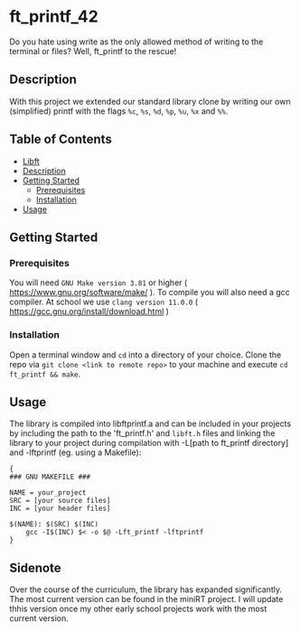 # ft_printf_42

Do you hate using write as the only allowed method of writing to the terminal or files? Well, ft_printf to the rescue!

## Description

With this project we extended our standard library clone by writing our own (simplified) printf with the flags `%c`, `%s`, `%d`, `%p`, `%u`, `%x` and `%%`.

## Table of Contents

- [Libft](#project-title)
- [Description](#description)
- [Getting Started](#getting-started)
  - [Prerequisites](#prerequisites)
  - [Installation](#installation)
- [Usage](#usage)

## Getting Started

### Prerequisites

You will need `GNU Make version 3.81` or higher ( https://www.gnu.org/software/make/ ).
To compile you will also need a gcc compiler. At school we use `clang version 11.0.0`
( https://gcc.gnu.org/install/download.html )

### Installation

Open a terminal window and `cd` into a directory of your choice. Clone the repo via `git clone <link to remote repo>` 
to your machine and execute `cd ft_printf && make`.
  
## Usage
  
The library is compiled into libftprintf.a and can be included in your projects by including the path to the 'ft_printf.h' and `libft.h`
files and linking the library to your project during compilation with -L[path to ft_printf directory] and -lftprintf (eg. using a Makefile):

```
{
### GNU MAKEFILE ###

NAME = your_project
SRC = [your source files]
INC = [your header files]

$(NAME): $(SRC) $(INC)
    gcc -I$(INC) $< -o $@ -Lft_printf -lftprintf
}
```

## Sidenote 
Over the course of the curriculum, the library has expanded significantly. 
The most current version can be found in the miniRT project.
I will update thhis version once my other early school projects work with the most current version.
